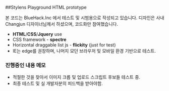 ##Stylens Playground HTML prototype

본 코드는 BlueHack.Inc 에서 테스트 및 시범용으로 작성되고 있습니다.
디자인은 사내 Changjun 디자이너님께서 하셨으며, 코드화만 참여했습니다.



-   **HTML**/**CSS**/**Jquery** use
-   CSS framework - **spectre**
-   Horizontal draggable list js - **flickity** (just for test)
-   IE는 edge를 권장하며, 나머지 모던 브라우저 및 모바일 환경 기반으로 테스트.



### 진행중인 내용 메모

-   적절한 것을 찾아서 이미지 크롭 및 업로드 스크립트 후보들 테스트 중.
-   최종 테스트 및 실 개발자분의 피드백을 받아야함.